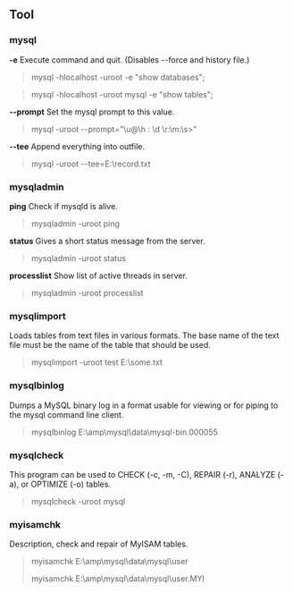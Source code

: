 
## Tool

### mysql

**-e** Execute command and quit. (Disables --force and history file.)
>mysql -hlocalhost -uroot -e "show databases";

>mysql -hlocalhost -uroot mysql -e "show tables";

**--prompt** Set the mysql prompt to this value.
>mysql -uroot --prompt="\u@\h : \d \r:\m:\s>"

**--tee** Append everything into outfile.
>mysql -uroot --tee=E:\record.txt

### mysqladmin

**ping**  Check if mysqld is alive.
>mysqladmin -uroot ping

**status** Gives a short status message from the server.
>mysqladmin -uroot status

**processlist** Show list of active threads in server.
>mysqladmin -uroot processlist

### mysqlimport
Loads tables from text files in various formats.  The base name of the text file must be the name of the table that should be used.

>mysqlimport -uroot test E:\some.txt


### mysqlbinlog
Dumps a MySQL binary log in a format usable for viewing or for piping to the mysql command line client.

>mysqlbinlog E:\amp\mysql\data\mysql-bin.000055

### mysqlcheck

This program can be used to CHECK (-c, -m, -C), REPAIR (-r), ANALYZE (-a), or OPTIMIZE (-o) tables.

>mysqlcheck -uroot mysql

### myisamchk

Description, check and repair of MyISAM tables.

>myisamchk E:\amp\mysql\data\mysql\user
>
>myisamchk E:\amp\mysql\data\mysql\user.MYI

